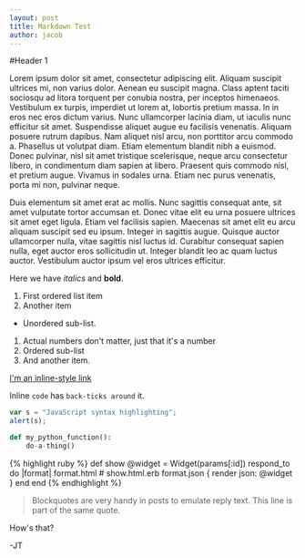 ```yaml
---
layout: post
title: Markdown Test
author: jacob
---
```

#Header 1

Lorem ipsum dolor sit amet, consectetur adipiscing elit. Aliquam suscipit ultrices mi, non varius dolor. Aenean eu suscipit magna. Class aptent taciti sociosqu ad litora torquent per conubia nostra, per inceptos himenaeos. Vestibulum ex turpis, imperdiet ut lorem at, lobortis pretium massa. In in eros nec eros dictum varius. Nunc ullamcorper lacinia diam, ut iaculis nunc efficitur sit amet. Suspendisse aliquet augue eu facilisis venenatis. Aliquam posuere rutrum dapibus. Nam aliquet nisl arcu, non porttitor arcu commodo a. Phasellus ut volutpat diam. Etiam elementum blandit nibh a euismod. Donec pulvinar, nisl sit amet tristique scelerisque, neque arcu consectetur libero, in condimentum diam sapien at libero. Praesent quis commodo nisl, et pretium augue. Vivamus in sodales urna. Etiam nec purus venenatis, porta mi non, pulvinar neque.

Duis elementum sit amet erat ac mollis. Nunc sagittis consequat ante, sit amet vulputate tortor accumsan et. Donec vitae elit eu urna posuere ultrices sit amet eget ligula. Etiam vel facilisis sapien. Maecenas sit amet elit eu arcu aliquam suscipit sed eu ipsum. Integer in sagittis augue. Quisque auctor ullamcorper nulla, vitae sagittis nisl luctus id. Curabitur consequat sapien nulla, eget auctor eros sollicitudin ut. Integer blandit leo ac quam luctus auctor. Vestibulum auctor ipsum vel eros ultrices efficitur.

Here we have *italics* and **bold**.

1. First ordered list item
2. Another item
  * Unordered sub-list. 
1. Actual numbers don't matter, just that it's a number
  1. Ordered sub-list
4. And another item.

[I'm an inline-style link](https://www.google.com)

Inline `code` has `back-ticks around` it.

```javascript
var s = "JavaScript syntax highlighting";
alert(s);
```

```python
def my_python_function():
	do-a-thing()
```

{% highlight ruby %}
def show
  @widget = Widget(params[:id])
  respond_to do |format|
    format.html # show.html.erb
    format.json { render json: @widget }
  end
end
{% endhighlight %}

> Blockquotes are very handy in posts to emulate reply text.
> This line is part of the same quote.

How's that?

-JT